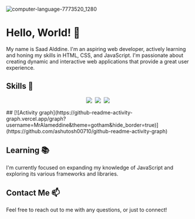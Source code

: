 ![computer-language-7773520_1280](https://github.com/MrAlameddine/MrAlameddine/assets/155602745/40cc80a2-0c88-4e73-91d5-2790053233ba)






# Hello, World! 👋

My name is Saad Alddine. I'm an aspiring web developer, actively learning and honing my skills in HTML, CSS, and JavaScript. I'm passionate about creating dynamic and interactive web applications that provide a great user experience.

## Skills 🚀

<p align='center'>
  <img src="https://img.shields.io/badge/code-javascript-informational?style=for-the-badge&logo=javascript&logoColor=white&color=2aa889"/>&nbsp;
  <img src="https://img.shields.io/badge/web-html-informational?style=for-the-badge&logo=html5&logoColor=white&color=2aa889"/>&nbsp;
  <img src="https://img.shields.io/badge/web-css-informational?style=for-the-badge&logo=css3&logoColor=white&color=2aa889"/>&nbsp;
</p>
##
[![Activity graph](https://github-readme-activity-graph.vercel.app/graph?username=MrAlameddine&theme=gotham&hide_border=true)](https://github.com/ashutosh00710/github-readme-activity-graph)
    
## Learning 📚
I'm currently focused on expanding my knowledge of JavaScript and exploring its various frameworks and libraries.

## Contact Me 📫
Feel free to reach out to me with any questions, or just to connect!



                                                   

